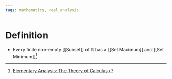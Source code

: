 ```yaml
---
tags: mathematics, real_analysis
---
```


# Definition

- Every finite non-empty [[Subset]] of $\mathbb{R}$ has a [[Set Maximum]] and [[Set Minimum]][^1]

[^1]: [Elementary Analysis: The Theory of Calculus](zotero://open-pdf/library/items/GUY2WR3V?page=32)